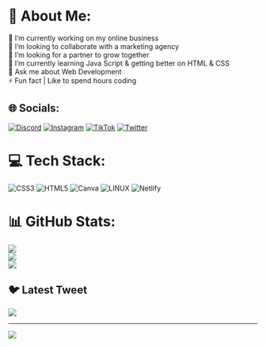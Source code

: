 # 💫 About Me:
🔭 I’m currently working on my online business<br>👯 I’m looking to collaborate with a marketing agency<br>🤝 I’m looking for a partner to grow together<br>🌱 I’m currently learning Java Script & getting better on HTML & CSS<br>💬 Ask me about Web Development <br>⚡ Fun fact | Like to spend hours coding


## 🌐 Socials:
[![Discord](https://img.shields.io/badge/Discord-%237289DA.svg?logo=discord&logoColor=white)](https://discord.gg/https://discord.gg/QTzmPCKQK8) [![Instagram](https://img.shields.io/badge/Instagram-%23E4405F.svg?logo=Instagram&logoColor=white)](https://instagram.com/bitten.ss) [![TikTok](https://img.shields.io/badge/TikTok-%23000000.svg?logo=TikTok&logoColor=white)](https://tiktok.com/@bittenss) [![Twitter](https://img.shields.io/badge/Twitter-%231DA1F2.svg?logo=Twitter&logoColor=white)](https://twitter.com/bittenss) 

# 💻 Tech Stack:
![CSS3](https://img.shields.io/badge/css3-%231572B6.svg?style=for-the-badge&logo=css3&logoColor=white) ![HTML5](https://img.shields.io/badge/html5-%23E34F26.svg?style=for-the-badge&logo=html5&logoColor=white) ![Canva](https://img.shields.io/badge/Canva-%2300C4CC.svg?style=for-the-badge&logo=Canva&logoColor=white) ![LINUX](https://img.shields.io/badge/Linux-FCC624?style=for-the-badge&logo=linux&logoColor=black) ![Netlify](https://img.shields.io/badge/netlify-%23000000.svg?style=for-the-badge&logo=netlify&logoColor=#00C7B7)
# 📊 GitHub Stats:
![](https://github-readme-stats.vercel.app/api?username=Bittenss&theme=dark&hide_border=false&include_all_commits=false&count_private=false)<br/>
![](https://github-readme-streak-stats.herokuapp.com/?user=Bittenss&theme=dark&hide_border=false)<br/>
![](https://github-readme-stats.vercel.app/api/top-langs/?username=Bittenss&theme=dark&hide_border=false&include_all_commits=false&count_private=false&layout=compact)

## 🐦 Latest Tweet
[![](https://gtce.itsvg.in/api?username=bittenss)](https://github.com/VishwaGauravIn/github-twitter-card-embed)

---
[![](https://visitcount.itsvg.in/api?id=Bittenss&icon=2&color=12)](https://visitcount.itsvg.in)
